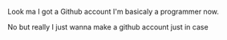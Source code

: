 Look ma I got a Github account I'm basicaly a programmer now.

No but really I just wanna make a github account just in case
